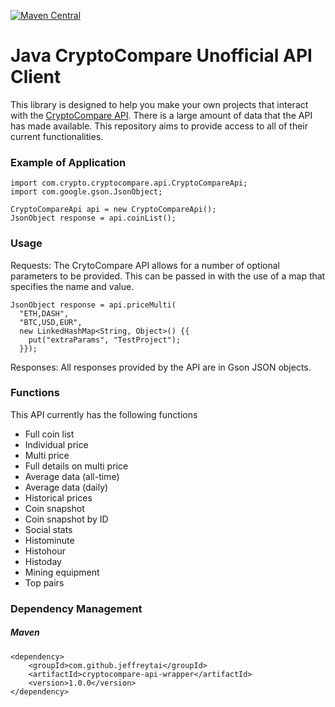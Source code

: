 [![Maven Central](https://maven-badges.herokuapp.com/maven-central/com.github.jeffreytai/cryptocompare-api-wrapper/badge.svg)](https://maven-badges.herokuapp.com/maven-central/com.github.jeffreytai/cryptocompare-api-wrapper)

# Java CryptoCompare Unofficial API Client

This library is designed to help you make your own projects that interact with the [CryptoCompare API](https://www.cryptocompare.com/api/#). There is a large amount of data that the API has made available. This repository aims to provide access to all of their current functionalities.

### Example of Application
```
import com.crypto.cryptocompare.api.CryptoCompareApi;
import com.google.gson.JsonObject;

CryptoCompareApi api = new CryptoCompareApi();
JsonObject response = api.coinList();
```

### Usage
Requests: The CrytoCompare API allows for a number of optional parameters to be provided. This can be passed in with the use of a map that specifies the name and value.

```
JsonObject response = api.priceMulti(
  "ETH,DASH",
  "BTC,USD,EUR",
  new LinkedHashMap<String, Object>() {{
    put("extraParams", "TestProject");
  }});
```

Responses: All responses provided by the API are in Gson JSON objects.

### Functions
This API currently has the following functions
* Full coin list
* Individual price
* Multi price 
* Full details on multi price
* Average data (all-time)
* Average data (daily)
* Historical prices
* Coin snapshot
* Coin snapshot by ID
* Social stats
* Histominute
* Histohour
* Histoday
* Mining equipment
* Top pairs

### Dependency Management

##### Maven
```
<dependency>
    <groupId>com.github.jeffreytai</groupId>
    <artifactId>cryptocompare-api-wrapper</artifactId>
    <version>1.0.0</version>
</dependency>
```
